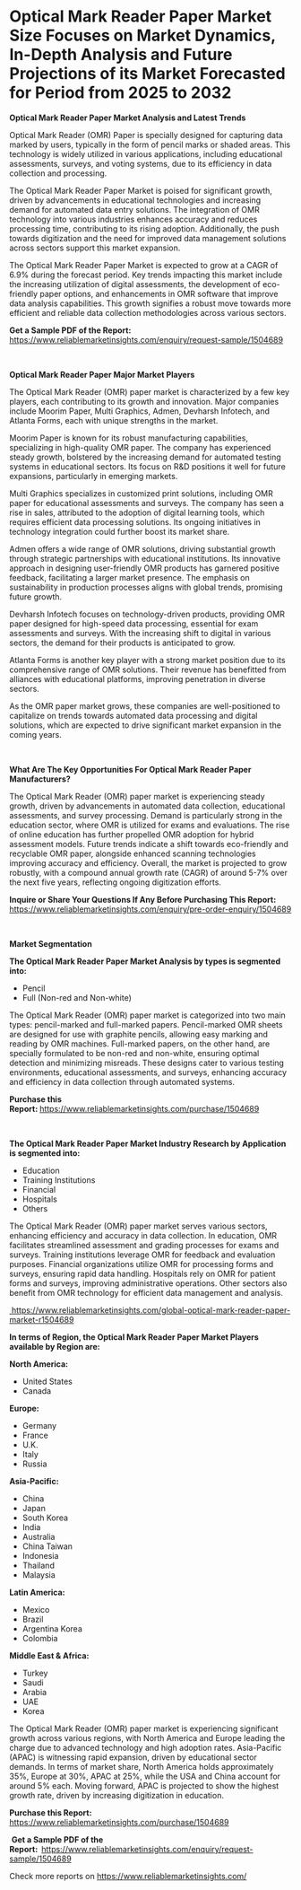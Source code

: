 <p><h1>Optical Mark Reader Paper Market Size Focuses on Market Dynamics, In-Depth Analysis and Future Projections of its Market Forecasted for Period from 2025 to 2032</h1></p><p><strong>Optical Mark Reader Paper Market Analysis and Latest Trends</strong></p>
<p><p>Optical Mark Reader (OMR) Paper is specially designed for capturing data marked by users, typically in the form of pencil marks or shaded areas. This technology is widely utilized in various applications, including educational assessments, surveys, and voting systems, due to its efficiency in data collection and processing.</p><p>The Optical Mark Reader Paper Market is poised for significant growth, driven by advancements in educational technologies and increasing demand for automated data entry solutions. The integration of OMR technology into various industries enhances accuracy and reduces processing time, contributing to its rising adoption. Additionally, the push towards digitization and the need for improved data management solutions across sectors support this market expansion.</p><p>The Optical Mark Reader Paper Market is expected to grow at a CAGR of 6.9% during the forecast period. Key trends impacting this market include the increasing utilization of digital assessments, the development of eco-friendly paper options, and enhancements in OMR software that improve data analysis capabilities. This growth signifies a robust move towards more efficient and reliable data collection methodologies across various sectors.</p></p>
<p><strong>Get a Sample PDF of the Report:&nbsp;</strong> <a href="https://www.reliablemarketinsights.com/enquiry/request-sample/1504689?utm_campaign=3211&utm_medium=2&utm_source=Github&utm_content=ia&utm_term=23032025&utm_id=optical-mark-reader-paper">https://www.reliablemarketinsights.com/enquiry/request-sample/1504689</a></p>
<p>&nbsp;</p>
<p><strong>Optical Mark Reader Paper Major Market Players</strong></p>
<p><p>The Optical Mark Reader (OMR) paper market is characterized by a few key players, each contributing to its growth and innovation. Major companies include Moorim Paper, Multi Graphics, Admen, Devharsh Infotech, and Atlanta Forms, each with unique strengths in the market.</p><p>Moorim Paper is known for its robust manufacturing capabilities, specializing in high-quality OMR paper. The company has experienced steady growth, bolstered by the increasing demand for automated testing systems in educational sectors. Its focus on R&D positions it well for future expansions, particularly in emerging markets.</p><p>Multi Graphics specializes in customized print solutions, including OMR paper for educational assessments and surveys. The company has seen a rise in sales, attributed to the adoption of digital learning tools, which requires efficient data processing solutions. Its ongoing initiatives in technology integration could further boost its market share.</p><p>Admen offers a wide range of OMR solutions, driving substantial growth through strategic partnerships with educational institutions. Its innovative approach in designing user-friendly OMR products has garnered positive feedback, facilitating a larger market presence. The emphasis on sustainability in production processes aligns with global trends, promising future growth.</p><p>Devharsh Infotech focuses on technology-driven products, providing OMR paper designed for high-speed data processing, essential for exam assessments and surveys. With the increasing shift to digital in various sectors, the demand for their products is anticipated to grow.</p><p>Atlanta Forms is another key player with a strong market position due to its comprehensive range of OMR solutions. Their revenue has benefitted from alliances with educational platforms, improving penetration in diverse sectors.</p><p>As the OMR paper market grows, these companies are well-positioned to capitalize on trends towards automated data processing and digital solutions, which are expected to drive significant market expansion in the coming years.</p></p>
<p>&nbsp;</p>
<p><strong>What Are The Key Opportunities For Optical Mark Reader Paper Manufacturers?</strong></p>
<p><p>The Optical Mark Reader (OMR) paper market is experiencing steady growth, driven by advancements in automated data collection, educational assessments, and survey processing. Demand is particularly strong in the education sector, where OMR is utilized for exams and evaluations. The rise of online education has further propelled OMR adoption for hybrid assessment models. Future trends indicate a shift towards eco-friendly and recyclable OMR paper, alongside enhanced scanning technologies improving accuracy and efficiency. Overall, the market is projected to grow robustly, with a compound annual growth rate (CAGR) of around 5-7% over the next five years, reflecting ongoing digitization efforts.</p></p>
<p><strong>Inquire or Share Your Questions If Any Before Purchasing This Report:</strong> <a href="https://www.reliablemarketinsights.com/enquiry/pre-order-enquiry/1504689?utm_campaign=3211&utm_medium=2&utm_source=Github&utm_content=ia&utm_term=23032025&utm_id=optical-mark-reader-paper">https://www.reliablemarketinsights.com/enquiry/pre-order-enquiry/1504689</a></p>
<p>&nbsp;</p>
<p><strong>Market Segmentation</strong></p>
<p><strong>The Optical Mark Reader Paper Market Analysis by types is segmented into:</strong></p>
<p><ul><li>Pencil</li><li>Full (Non-red and Non-white)</li></ul></p>
<p><p>The Optical Mark Reader (OMR) paper market is categorized into two main types: pencil-marked and full-marked papers. Pencil-marked OMR sheets are designed for use with graphite pencils, allowing easy marking and reading by OMR machines. Full-marked papers, on the other hand, are specially formulated to be non-red and non-white, ensuring optimal detection and minimizing misreads. These designs cater to various testing environments, educational assessments, and surveys, enhancing accuracy and efficiency in data collection through automated systems.</p></p>
<p><strong>Purchase this Report:&nbsp;</strong><a href="https://www.reliablemarketinsights.com/purchase/1504689?utm_campaign=3211&utm_medium=2&utm_source=Github&utm_content=ia&utm_term=23032025&utm_id=optical-mark-reader-paper">https://www.reliablemarketinsights.com/purchase/1504689</a></p>
<p>&nbsp;</p>
<p><strong>The Optical Mark Reader Paper Market Industry Research by Application is segmented into:</strong></p>
<p><ul><li>Education</li><li>Training Institutions</li><li>Financial</li><li>Hospitals</li><li>Others</li></ul></p>
<p><p>The Optical Mark Reader (OMR) paper market serves various sectors, enhancing efficiency and accuracy in data collection. In education, OMR facilitates streamlined assessment and grading processes for exams and surveys. Training institutions leverage OMR for feedback and evaluation purposes. Financial organizations utilize OMR for processing forms and surveys, ensuring rapid data handling. Hospitals rely on OMR for patient forms and surveys, improving administrative operations. Other sectors also benefit from OMR technology for efficient data management and analysis.</p></p>
<p><a href="https://www.reliablemarketinsights.com/global-optical-mark-reader-paper-market-r1504689?utm_campaign=3211&utm_medium=2&utm_source=Github&utm_content=ia&utm_term=23032025&utm_id=optical-mark-reader-paper">&nbsp;https://www.reliablemarketinsights.com/global-optical-mark-reader-paper-market-r1504689</a></p>
<p><strong>In terms of Region, the Optical Mark Reader Paper Market Players available by Region are:</strong></p>
<p>
    <p> <strong> North America: </strong>
        <ul>
            <li>United States</li>
            <li>Canada</li>
        </ul>
        </p> 
    <p> <strong> Europe: </strong>
        <ul>
            <li>Germany</li>
            <li>France</li>
            <li>U.K.</li>
            <li>Italy</li>
            <li>Russia</li>
        </ul>
        </p> 
    <p> <strong> Asia-Pacific: </strong>
        <ul>
            <li>China</li>
            <li>Japan</li>
            <li>South Korea</li>
            <li>India</li>
            <li>Australia</li>
            <li>China Taiwan</li>
            <li>Indonesia</li>
            <li>Thailand</li>
            <li>Malaysia</li>
        </ul>
        </p> 
    <p> <strong> Latin America: </strong>
        <ul>
            <li>Mexico</li>
            <li>Brazil</li>
            <li>Argentina Korea</li>
            <li>Colombia</li>
        </ul>
        </p> 
    <p> <strong> Middle East & Africa: </strong>
        <ul>
            <li>Turkey</li>
            <li>Saudi</li>
            <li>Arabia</li>
            <li>UAE</li>
            <li>Korea</li>
        </ul>
    </p>
    </p>
<p><p>The Optical Mark Reader (OMR) paper market is experiencing significant growth across various regions, with North America and Europe leading the charge due to advanced technology and high adoption rates. Asia-Pacific (APAC) is witnessing rapid expansion, driven by educational sector demands. In terms of market share, North America holds approximately 35%, Europe at 30%, APAC at 25%, while the USA and China account for around 5% each. Moving forward, APAC is projected to show the highest growth rate, driven by increasing digitization in education.</p></p>
<p><strong>Purchase this Report: </strong><a href="https://www.reliablemarketinsights.com/purchase/1504689?utm_campaign=3211&utm_medium=2&utm_source=Github&utm_content=ia&utm_term=23032025&utm_id=optical-mark-reader-paper">https://www.reliablemarketinsights.com/purchase/1504689</a></p>
<p>&nbsp;<strong>Get a Sample PDF of the Report:&nbsp;&nbsp;</strong><a href="https://www.reliablemarketinsights.com/enquiry/request-sample/1504689?utm_campaign=3211&utm_medium=2&utm_source=Github&utm_content=ia&utm_term=23032025&utm_id=optical-mark-reader-paper">https://www.reliablemarketinsights.com/enquiry/request-sample/1504689</a></p>
<p><strong></strong></p>
<p>Check more reports on <a href="https://www.reliablemarketinsights.com/?utm_campaign=3211&utm_medium=2&utm_source=Github&utm_content=ia&utm_term=23032025&utm_id=optical-mark-reader-paper">https://www.reliablemarketinsights.com/</a></p>